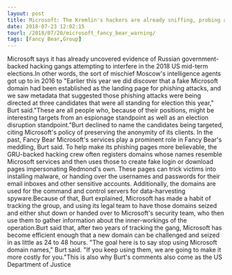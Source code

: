 ```yaml
---
layout: post
title: Microsoft: The Kremlin's hackers are already sniffing, probing around America's 2018 elections
date: 2018-07-23 12:02:15
tourl: /2018/07/20/microsoft_fancy_bear_warning/
tags: [Fancy Bear,Group]
---
```

Microsoft says it has already uncovered evidence of Russian government-backed hacking gangs attempting to interfere in the 2018 US mid-term elections.In other words, the sort of mischief Moscow's intelligence agents got up to in 2016 to "Earlier this year we did discover that a fake Microsoft domain had been established as the landing page for phishing attacks, and we saw metadata that suggested those phishing attacks were being directed at three candidates that were all standing for election this year," Burt said."These are all people who, because of their positions, might be interesting targets from an espionage standpoint as well as an election disruption standpoint."Burt declined to name the candidates being targeted, citing Microsoft's policy of preserving the anonymity of its clients. In the past, Fancy Bear Microsoft's services play a prominent role in Fancy Bear's meddling, Burt said. To help make its phishing pages more believable, the GRU-backed hacking crew often registers domains whose names resemble Microsoft services and then uses those to create fake login or download pages impersonating Redmond's own. These pages can trick victims into installing malware, or handing over the usernames and passwords for their email inboxes and other sensitive accounts. Additionally, the domains are used for the command and control servers for data-harvesting spyware.Because of that, Burt explained, Microsoft has made a habit of tracking the group, and using its legal team to have those domains seized and either shut down or handed over to Microsoft's security team, who then use them to gather information about the inner-workings of the operation.Burt said that, after two years of tracking the gang, Microsoft has become efficient enough that a new domain can be challenged and seized in as little as 24 to 48 hours. "The goal here is to say stop using Microsoft domain names," Burt said. "If you keep using them, we are going to make it more costly for you."This is also why Burt's comments also come as the US Department of Justice 